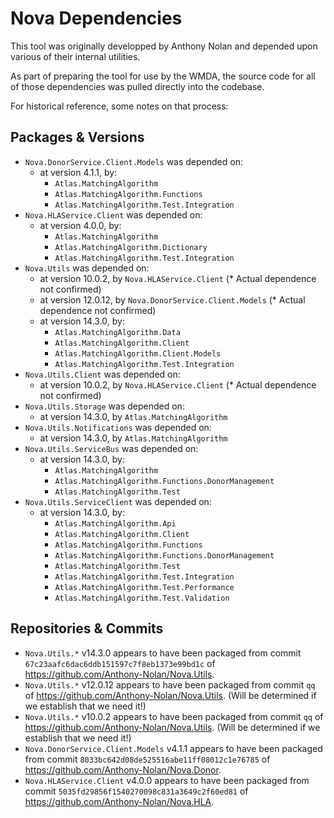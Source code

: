 # Nova Dependencies

This tool was originally developped by Anthony Nolan and depended upon various of their internal utilities.

As part of preparing the tool for use by the WMDA, the source code for all of those dependencies was pulled directly into the codebase.

For historical reference, some notes on that process:

## Packages & Versions

* `Nova.DonorService.Client.Models` was depended on:
  * at version 4.1.1, by:
    * `Atlas.MatchingAlgorithm`
    * `Atlas.MatchingAlgorithm.Functions`
    * `Atlas.MatchingAlgorithm.Test.Integration`
* `Nova.HLAService.Client` was depended on:
  * at version 4.0.0, by:
    * `Atlas.MatchingAlgorithm`
    * `Atlas.MatchingAlgorithm.Dictionary`
    * `Atlas.MatchingAlgorithm.Test.Integration`
* `Nova.Utils` was depended on:
  * at version 10.0.2, by `Nova.HLAService.Client` (* Actual dependence not confirmed)
  * at version 12.0.12, by `Nova.DonorService.Client.Models` (* Actual dependence not confirmed)
  * at version 14.3.0, by:
    * `Atlas.MatchingAlgorithm.Data`
    * `Atlas.MatchingAlgorithm.Client`
    * `Atlas.MatchingAlgorithm.Client.Models`
    * `Atlas.MatchingAlgorithm.Test.Integration`
* `Nova.Utils.Client` was depended on:
  * at version 10.0.2, by `Nova.HLAService.Client` (* Actual dependence not confirmed)
* `Nova.Utils.Storage` was depended on:
  * at version 14.3.0, by `Atlas.MatchingAlgorithm`
* `Nova.Utils.Notifications` was depended on:
  * at version 14.3.0, by `Atlas.MatchingAlgorithm`
* `Nova.Utils.ServiceBus` was depended on:
  * at version 14.3.0, by:
    * `Atlas.MatchingAlgorithm`
    * `Atlas.MatchingAlgorithm.Functions.DonorManagement`
    * `Atlas.MatchingAlgorithm.Test`
* `Nova.Utils.ServiceClient` was depended on:
  * at version 14.3.0, by:
    * `Atlas.MatchingAlgorithm.Api`
    * `Atlas.MatchingAlgorithm.Client`
    * `Atlas.MatchingAlgorithm.Functions`
    * `Atlas.MatchingAlgorithm.Functions.DonorManagement`
    * `Atlas.MatchingAlgorithm.Test`
    * `Atlas.MatchingAlgorithm.Test.Integration`
    * `Atlas.MatchingAlgorithm.Test.Performance`
    * `Atlas.MatchingAlgorithm.Test.Validation`

## Repositories & Commits

* `Nova.Utils.*` v14.3.0 appears to have been packaged from commit `67c23aafc6dac6ddb151597c7f8eb1373e99bd1c` of <https://github.com/Anthony-Nolan/Nova.Utils>.
* `Nova.Utils.*` v12.0.12 appears to have been packaged from commit `qq` of <https://github.com/Anthony-Nolan/Nova.Utils>. (Will be determined if we establish that we need it!)
* `Nova.Utils.*` v10.0.2 appears to have been packaged from commit `qq` of <https://github.com/Anthony-Nolan/Nova.Utils>. (Will be determined if we establish that we need it!)
* `Nova.DonorService.Client.Models` v4.1.1 appears to have been packaged from commit `8033bc642d08de525516abe11ff08012c1e76785` of <https://github.com/Anthony-Nolan/Nova.Donor>.
* `Nova.HLAService.Client` v4.0.0 appears to have been packaged from commit `5035fd29856f1540270098c831a3649c2f60ed81` of <https://github.com/Anthony-Nolan/Nova.HLA>.
